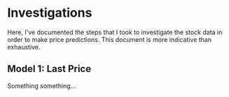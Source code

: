 # Investigations
Here, I've documented the steps that I took to investigate the stock data in order to make price predictions. This document is more indicative than exhaustive.

## Model 1: Last Price
 Something something...